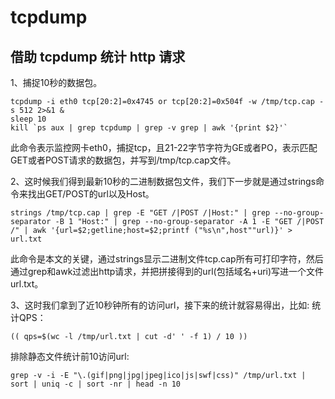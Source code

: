 # tcpdump

## 借助 tcpdump 统计 http 请求

1、捕捉10秒的数据包。
```shell
tcpdump -i eth0 tcp[20:2]=0x4745 or tcp[20:2]=0x504f -w /tmp/tcp.cap -s 512 2>&1 &
sleep 10
kill `ps aux | grep tcpdump | grep -v grep | awk '{print $2}'`
```
此命令表示监控网卡eth0，捕捉tcp，且21-22字节字符为GE或者PO，表示匹配GET或者POST请求的数据包，并写到/tmp/tcp.cap文件。

2、这时候我们得到最新10秒的二进制数据包文件，我们下一步就是通过strings命令来找出GET/POST的url以及Host。
```shell
strings /tmp/tcp.cap | grep -E "GET /|POST /|Host:" | grep --no-group-separator -B 1 "Host:" | grep --no-group-separator -A 1 -E "GET /|POST /" | awk '{url=$2;getline;host=$2;printf ("%s\n",host""url)}' > url.txt
```
此命令是本文的关键，通过strings显示二进制文件tcp.cap所有可打印字符，然后通过grep和awk过滤出http请求，并把拼接得到的url(包括域名+uri)写进一个文件url.txt。

3、这时我们拿到了近10秒钟所有的访问url，接下来的统计就容易得出，比如:
统计QPS：
```shell
(( qps=$(wc -l /tmp/url.txt | cut -d' ' -f 1) / 10 ))
```
排除静态文件统计前10访问url:
```shell
grep -v -i -E "\.(gif|png|jpg|jpeg|ico|js|swf|css)" /tmp/url.txt | sort | uniq -c | sort -nr | head -n 10
```
